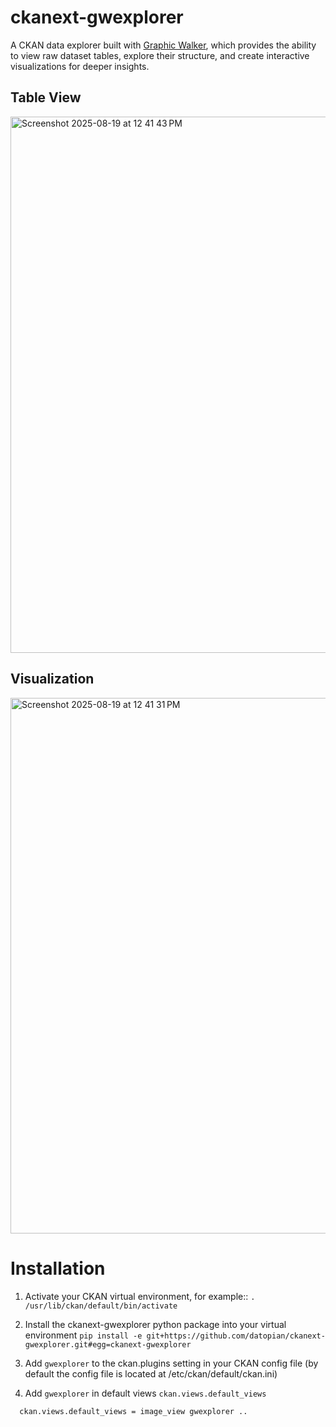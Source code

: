 # ckanext-gwexplorer
A CKAN data explorer built with [Graphic Walker](https://docs.kanaries.net/graphic-walker), which provides the ability to view raw dataset tables, explore their structure, and create interactive visualizations for deeper insights.

## Table View
<img width="1077" height="858" alt="Screenshot 2025-08-19 at 12 41 43 PM" src="https://github.com/user-attachments/assets/a0d8767d-a394-4bd4-a008-276c2c6c4af2" />

## Visualization 
<img width="1049" height="857" alt="Screenshot 2025-08-19 at 12 41 31 PM" src="https://github.com/user-attachments/assets/386fa51a-5b36-48f3-8b52-0d8e3e8dfa71" />



# Installation 

1. Activate your CKAN virtual environment, for example::
`. /usr/lib/ckan/default/bin/activate`

2. Install the ckanext-gwexplorer python package into your virtual environment
   `pip install -e git+https://github.com/datopian/ckanext-gwexplorer.git#egg=ckanext-gwexplorer`

3. Add `gwexplorer` to the ckan.plugins setting in your CKAN config file (by default the config file is located at /etc/ckan/default/ckan.ini)

4. Add `gwexplorer` in default views `ckan.views.default_views`
  ```
    ckan.views.default_views = image_view gwexplorer .. 
  ```
